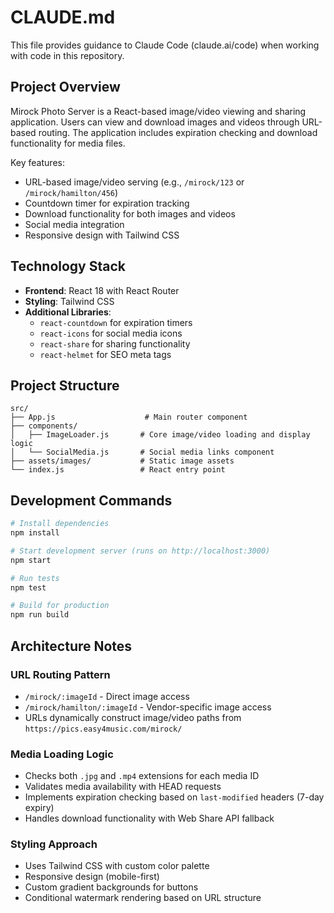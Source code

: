 # CLAUDE.md

This file provides guidance to Claude Code (claude.ai/code) when working with code in this repository.

## Project Overview

Mirock Photo Server is a React-based image/video viewing and sharing application. Users can view and download images and videos through URL-based routing. The application includes expiration checking and download functionality for media files.

Key features:
- URL-based image/video serving (e.g., `/mirock/123` or `/mirock/hamilton/456`)
- Countdown timer for expiration tracking
- Download functionality for both images and videos
- Social media integration
- Responsive design with Tailwind CSS

## Technology Stack

- **Frontend**: React 18 with React Router
- **Styling**: Tailwind CSS
- **Additional Libraries**: 
  - `react-countdown` for expiration timers
  - `react-icons` for social media icons
  - `react-share` for sharing functionality
  - `react-helmet` for SEO meta tags

## Project Structure

```
src/
├── App.js                    # Main router component
├── components/
│   ├── ImageLoader.js       # Core image/video loading and display logic
│   └── SocialMedia.js       # Social media links component
├── assets/images/           # Static image assets
└── index.js                 # React entry point
```

## Development Commands

```bash
# Install dependencies
npm install

# Start development server (runs on http://localhost:3000)
npm start

# Run tests
npm test

# Build for production
npm run build
```

## Architecture Notes

### URL Routing Pattern
- `/mirock/:imageId` - Direct image access
- `/mirock/hamilton/:imageId` - Vendor-specific image access
- URLs dynamically construct image/video paths from `https://pics.easy4music.com/mirock/`

### Media Loading Logic
- Checks both `.jpg` and `.mp4` extensions for each media ID
- Validates media availability with HEAD requests
- Implements expiration checking based on `last-modified` headers (7-day expiry)
- Handles download functionality with Web Share API fallback

### Styling Approach
- Uses Tailwind CSS with custom color palette
- Responsive design (mobile-first)
- Custom gradient backgrounds for buttons
- Conditional watermark rendering based on URL structure